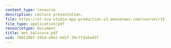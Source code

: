 ```yaml
---
content_type: resource
description: Lecture presentation.
file: https://ol-ocw-studio-app-production.s3.amazonaws.com/courses/15-902-strategic-management-i-fall-2006/7801108f285de0426d1f39c7fda9a457_met_balscore.pdf
file_type: application/pdf
resourcetype: Document
title: met_balscore.pdf
uid: 7801108f-285d-e042-6d1f-39c7fda9a457
---
```

